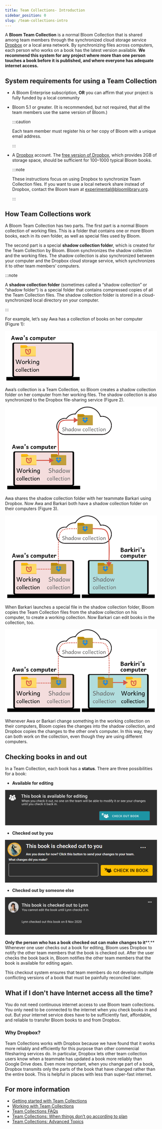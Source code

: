 ```yaml
---
title: Team Collections- Introduction
sidebar_position: 0
slug: /team-collections-intro
---
```




A **Bloom Team Collection** is a normal Bloom Collection that is shared among team members through the synchronized cloud storage service [Dropbox](https://www.dropbox.com/) or a local area network. By synchronizing files across computers, each person who works on a book has the latest version available. **We recommend this system for any project where more than one person touches a book before it is published, and where everyone has adequate internet access.** 


## System requirements for using a Team Collection

- A Bloom Enterprise subscription, **OR** you can affirm that your project is fully funded by a local community
- Bloom 5.1 or greater. (It is recommended, but not required, that all the team members use the same version of Bloom.)

	:::caution
	
	Each team member must register his or her copy of Bloom with a unique email address.  
	
	:::
	


- A [Dropbox](https://www.dropbox.com/) account. The [free version of Dropbox](https://www.dropbox.com/basic), which provides 2GB of storage space, should be sufficient for 100–1000 typical Bloom books.

	:::note
	
	These instructions focus on using Dropbox to synchronize Team Collection files. If you want to use a local network share instead of Dropbox, contact the Bloom team at experimental@bloomlibrary.org. 
	
	:::
	



## How Team Collections work


A Bloom Team Collection has two parts. The first part is a normal Bloom collection of working files. This is a folder that contains one or more Bloom books, each in its own folder, as well as special files used by Bloom. 


The second part is a special **shadow collection folder**, which is created for the Team Collection by Bloom. Bloom synchronizes the shadow collection and the working files. The shadow collection is also synchronized between your computer and the Dropbox cloud storage service, which synchronizes it to other team members’ computers.


:::note

A **shadow collection folder** (sometimes called a “shadow collection” or “shadow folder”) is a special folder that contains compressed copies of all the Team Collection files. The shadow collection folder is stored in a cloud-synchronized local directory on your computer. 

:::




<div class='notion-row'>
<div class='notion-column'>

For example, let’s say Awa has a collection of books on her computer (Figure 1): 

</div>

<div class='notion-column'>

![Figure 1: Awa’s computer](./1498310619.png)

</div>
</div>


<div class='notion-row'>
<div class='notion-column'>

Awa’s collection is a Team Collection, so Bloom creates a shadow collection folder on her computer from her working files. The shadow collection is also synchronized to the Dropbox file-sharing service (Figure 2). 

</div>

<div class='notion-column'>

![Figure 2: Awa’s computer, with a shadow collection folder synchronized to Dropbox.](./561722303.png)

</div>
</div>


<div class='notion-row'>
<div class='notion-column'>

Awa shares the shadow collection folder with her teammate Barkari using Dropbox. Now Awa and Barkari both have a shadow collection folder on their computers (Figure 3).   

</div>

<div class='notion-column'>

![Figure 3: Awa’s computer, and the shadow collection synchronized to Barkari’s computer](./1676446137.png)

</div>
</div>


<div class='notion-row'>
<div class='notion-column'>

When Barkari launches a special file in the shadow collection folder, Bloom copies the Team Collection files from the shadow collection on his computer, to create a working collection. Now Barkari can edit books in the collection, too. 

</div>

<div class='notion-column'>

![Figure 4: Awa’s computer, and Barkari’s computer with a working collection from the synchronized shadow collection](./1234625758.png)

</div>
</div>


Whenever Awa or Barkari change something in the working collection on their computers, Bloom copies the changes into the shadow collection, and Dropbox copies the changes to the other one’s computer. In this way, they can both work on the collection, even though they are using different computers. 


## Checking books in and out


In a Team Collection, each book has a **status**. There are three possibilities for a book: 


<div class='notion-row'>
<div class='notion-column'>

- **Available for editing**

</div>

<div class='notion-column'>

![](./1747722979.png)

</div>
</div>


<div class='notion-row'>
<div class='notion-column'>

- **Checked out by you**



</div>

<div class='notion-column'>

![](./662682535.png)

</div>
</div>


<div class='notion-row'>
<div class='notion-column'>

- **Checked out by someone else**

</div>

<div class='notion-column'>

![](./1040791527.png)

</div>
</div>


**Only the person who has a book checked out can make changes to it****.** Whenever one user checks out a book for editing, Bloom uses Dropbox to notify the other team members that the book is checked out. After the user checks the book back in, Bloom notifies the other team members that the book is available for editing again. 


This checkout system ensures that team members do not develop multiple conflicting versions of a book that must be painfully reconciled later. 


## What if I don't have Internet access all the time?


You do not need continuous internet access to use Bloom team collections. You only need to be connected to the internet when you check books in and out. But your internet service does have to be sufficiently fast, affordable, and reliable to transfer Bloom books to and from Dropbox.


### Why Dropbox? 


Team Collections works with Dropbox because we have found that it works more reliably and efficiently for this purpose than other commercial filesharing services do. In particular, Dropbox lets other team collection users know when a teammate has updated a book more reliably than Google Drive does. Even more important, when you change part of a book, Dropbox transmits only the parts of the book that have changed rather than the entire book. This is helpful in places with less than super-fast internet.


## For more information

- [Getting started with Team Collections](/team-collections-getting-started)
- [Working with Team Collections](/working-with-team-collections)
- [Team Collections FAQs](/team-collection-faq)
- [Team Collections: When things don’t go according to plan](/team-collections-problems)
- [Team Collections: Advanced Topics](/team-collections-advanced-topics)
